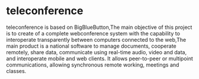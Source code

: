 teleconference
==============

teleconference is based on BigBlueButton,The main objective of this project is to create of a complete webconference system with the capability to interoperate transparently between computers connected to the web,The main product is a national software to manage documents, cooperate remotely, share data, communicate using real-time audio, video and data, and interoperate mobile and web clients. It allows peer-to-peer or multipoint communications, allowing synchronous remote working, meetings and classes.